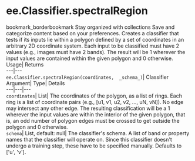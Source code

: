  
#  ee.Classifier.spectralRegion 
bookmark_borderbookmark Stay organized with collections  Save and categorize content based on your preferences.
Creates a classifier that tests if its inputs lie within a polygon defined by a set of coordinates in an arbitrary 2D coordinate system. Each input to be classified must have 2 values (e.g., images must have 2 bands). The result will be 1 wherever the input values are contained within the given polygon and 0 otherwise. 
Usage| Returns  
---|---  
`ee.Classifier.spectralRegion(coordinates,  _schema_)`| Classifier  
Argument| Type| Details  
---|---|---  
`coordinates`| List| The coordinates of the polygon, as a list of rings. Each ring is a list of coordinate pairs (e.g., [u1, v1, u2, v2, ..., uN, vN]). No edge may intersect any other edge. The resulting classification will be a 1 wherever the input values are within the interior of the given polygon, that is, an odd number of polygon edges must be crossed to get outside the polygon and 0 otherwise.  
`schema`| List, default: null| The classifier's schema. A list of band or property names that the classifier will operate on. Since this classifier doesn't undergo a training step, these have to be specified manually. Defaults to ['u', 'v'].  
